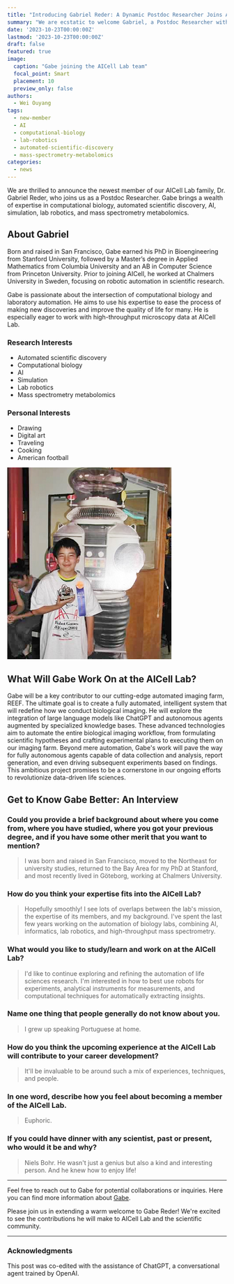 ```yaml
---
title: "Introducing Gabriel Reder: A Dynamic Postdoc Researcher Joins AICell Lab"
summary: "We are ecstatic to welcome Gabriel, a Postdoc Researcher with a rich background in automated scientific discovery, computational biology, AI, and lab robotics. His addition to the AICell Lab team promises new avenues in our mission of advancing data-driven life sciences."
date: '2023-10-23T00:00:00Z'
lastmod: '2023-10-23T00:00:00Z'
draft: false
featured: true
image:
  caption: "Gabe joining the AICell Lab team"
  focal_point: Smart
  placement: 10
  preview_only: false
authors:
  - Wei Ouyang
tags:
  - new-member
  - AI
  - computational-biology
  - lab-robotics
  - automated-scientific-discovery
  - mass-spectrometry-metabolomics
categories:
  - news
---
```


We are thrilled to announce the newest member of our AICell Lab family, Dr. Gabriel Reder, who joins us as a Postdoc Researcher. Gabe brings a wealth of expertise in computational biology, automated scientific discovery, AI, simulation, lab robotics, and mass spectrometry metabolomics.

## About Gabriel

Born and raised in San Francisco, Gabe earned his PhD in Bioengineering from Stanford University, followed by a Master’s degree in Applied Mathematics from Columbia University and an AB in Computer Science from Princeton University. Prior to joining AICell, he worked at Chalmers University in Sweden, focusing on robotic automation in scientific research.

Gabe is passionate about the intersection of computational biology and laboratory automation. He aims to use his expertise to ease the process of making new discoveries and improve the quality of life for many. He is especially eager to work with high-throughput microscopy data at AICell Lab.

### Research Interests

- Automated scientific discovery
- Computational biology
- AI
- Simulation
- Lab robotics
- Mass spectrometry metabolomics

### Personal Interests

- Drawing
- Digital art
- Traveling
- Cooking
- American football

![Gabe Reder](robot-games-2001-Gabe-Reder.jpg)

## What Will Gabe Work On at the AICell Lab?

Gabe will be a key contributor to our cutting-edge automated imaging farm, REEF. The ultimate goal is to create a fully automated, intelligent system that will redefine how we conduct biological imaging. He will explore the integration of large language models like ChatGPT and autonomous agents augmented by specialized knowledge bases. These advanced technologies aim to automate the entire biological imaging workflow, from formulating scientific hypotheses and crafting experimental plans to executing them on our imaging farm. Beyond mere automation, Gabe's work will pave the way for fully autonomous agents capable of data collection and analysis, report generation, and even driving subsequent experiments based on findings. This ambitious project promises to be a cornerstone in our ongoing efforts to revolutionize data-driven life sciences.

## Get to Know Gabe Better: An Interview

### Could you provide a brief background about where you come from, where you have studied, where you got your previous degree, and if you have some other merit that you want to mention?

> I was born and raised in San Francisco, moved to the Northeast for university studies, returned to the Bay Area for my PhD at Stanford, and most recently lived in Göteborg, working at Chalmers University.

### How do you think your expertise fits into the AICell Lab?

> Hopefully smoothly! I see lots of overlaps between the lab's mission, the expertise of its members, and my background. I've spent the last few years working on the automation of biology labs, combining AI, informatics, lab robotics, and high-throughput mass spectrometry.

### What would you like to study/learn and work on at the AICell Lab?

> I'd like to continue exploring and refining the automation of life sciences research. I'm interested in how to best use robots for experiments, analytical instruments for measurements, and computational techniques for automatically extracting insights.

### Name one thing that people generally do not know about you.

> I grew up speaking Portuguese at home.

### How do you think the upcoming experience at the AICell Lab will contribute to your career development?

> It'll be invaluable to be around such a mix of experiences, techniques, and people.

### In one word, describe how you feel about becoming a member of the AICell Lab.

> Euphoric.

### If you could have dinner with any scientist, past or present, who would it be and why?

> Niels Bohr. He wasn't just a genius but also a kind and interesting person. And he knew how to enjoy life!

---

Feel free to reach out to Gabe for potential collaborations or inquiries. Here you can find more information about [Gabe](https://aicell.io/authors/gabriel/).

Please join us in extending a warm welcome to Gabe Reder! We're excited to see the contributions he will make to AICell Lab and the scientific community.

---

### Acknowledgments

This post was co-edited with the assistance of ChatGPT, a conversational agent trained by OpenAI.
